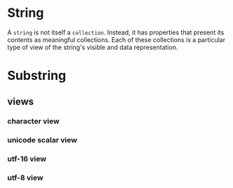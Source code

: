 # String

A `string` is not itself a `collection`. Instead, it has properties that present its
contents as meaningful collections. Each of these collections is a particular
type of view of the string's visible and data representation.

# Substring

## views

### character view

### unicode scalar view

### utf-16 view

### utf-8 view
